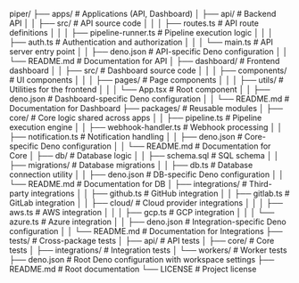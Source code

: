 piper/
├── apps/                          # Applications (API, Dashboard)
│   ├── api/                       # Backend API
│   │   ├── src/                   # API source code
│   │   │   ├── routes.ts          # API route definitions
│   │   │   ├── pipeline-runner.ts # Pipeline execution logic
│   │   │   ├── auth.ts            # Authentication and authorization
│   │   │   └── main.ts            # API server entry point
│   │   ├── deno.json              # API-specific Deno configuration
│   │   └── README.md              # Documentation for API
│   ├── dashboard/                 # Frontend dashboard
│   │   ├── src/                   # Dashboard source code
│   │   │   ├── components/        # UI components
│   │   │   ├── pages/             # Page components
│   │   │   ├── utils/             # Utilities for the frontend
│   │   │   └── App.tsx            # Root component
│   │   ├── deno.json              # Dashboard-specific Deno configuration
│   │   └── README.md              # Documentation for Dashboard
├── packages/                      # Reusable modules
│   ├── core/                      # Core logic shared across apps
│   │   ├── pipeline.ts            # Pipeline execution engine
│   │   ├── webhook-handler.ts     # Webhook processing
│   │   ├── notification.ts        # Notification handling
│   │   ├── deno.json              # Core-specific Deno configuration
│   │   └── README.md              # Documentation for Core
│   ├── db/                        # Database logic
│   │   ├── schema.sql             # SQL schema
│   │   ├── migrations/            # Database migrations
│   │   ├── db.ts                  # Database connection utility
│   │   ├── deno.json              # DB-specific Deno configuration
│   │   └── README.md              # Documentation for DB
│   ├── integrations/              # Third-party integrations
│   │   ├── github.ts              # GitHub integration
│   │   ├── gitlab.ts              # GitLab integration
│   │   ├── cloud/                 # Cloud provider integrations
│   │   │   ├── aws.ts             # AWS integration
│   │   │   ├── gcp.ts             # GCP integration
│   │   │   └── azure.ts           # Azure integration
│   │   ├── deno.json              # Integration-specific Deno configuration
│   │   └── README.md              # Documentation for Integrations
├── tests/                         # Cross-package tests
│   ├── api/                       # API tests
│   ├── core/                      # Core tests
│   ├── integrations/              # Integration tests
│   └── workers/                   # Worker tests
├── deno.json                      # Root Deno configuration with workspace settings
├── README.md                      # Root documentation
└── LICENSE                        # Project license
